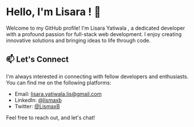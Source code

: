 # Hello, I'm Lisara ! 👋

Welcome to my GitHub profile! I'm Lisara Yatiwala , a dedicated developer with a profound passion for full-stack web development. I enjoy creating innovative solutions and bringing ideas to life through code.

## 📫 Let's Connect

I'm always interested in connecting with fellow developers and enthusiasts. You can find me on the following platforms:

- Email: lisara.yatiwala.lis@gmail.com
- LinkedIn: [@lismaxb](https://www.linkedin.com/in/lismaxb)
- Twitter: [@LismaxB](https://twitter.com/LismaxB)

Feel free to reach out, and let's chat!
